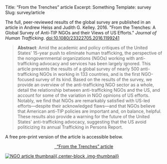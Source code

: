 Title: “From the Trenches” article
Excerpt: Something
Template: survey
Slug: survey/article


The full, peer-reviewed results of the global survey are published in an article in Andrew Heiss and Judith G. Kelley. 2016. "From the Trenches: A Global Survey of Anti-TIP NGOs and their Views of US Efforts." *Journal of Human Trafficking*. [doi:10.1080/23322705.2016.1199241](https://dx.doi.org/10.1080/23322705.2016.1199241)

> **Abstract**: Amid the academic and policy critiques of the United States' 15-year push to eliminate human trafficking, the perspective of the nongovernmental organizations (NGOs) working with anti-trafficking advocacy and services has been largely ignored. This article presents the results of a global survey of nearly 500 anti-trafficking NGOs in working in 133 countries, and is the first NGO-focused survey of its kind. Based on the results of the survey, we provide an overview of the anti-trafficking NGO sector as a whole, detail the relationship between anti-trafficking NGOs and the US, and account for some of the variation in NGO opinions of US efforts. Notably, we find that NGOs are remarkably satisfied with US-led efforts—despite their acknowledged flaws—and that NGOs believe that American anti-TIP policies are important and, on balance, helpful. These results also provide a warning for the future of the United States' anti-trafficking advocacy, suggesting that the US avoid politicizing its annual Trafficking in Persons Report.

A free pre-print version of the article is accessible below.

<div style="text-align: center;">
<p><a href="/files/pdfs/Heiss%20and%20Kelley%2C%20From%20the%20Trenches.pdf" class="btn btn-primary">
<span class="glyphicon glyphicon-download-alt" aria-hidden="true"></span>&nbsp;
“From the Trenches” article</a></p>
</div>

[![NGO article thumbnail][2]{.center-block .img-thumbnail}][1]

[1]: /files/pdfs/Heiss%20and%20Kelley%2C%20From%20the%20Trenches.pdf
[2]: /files/images/pdf-ngo-article.png (Download PDF)
